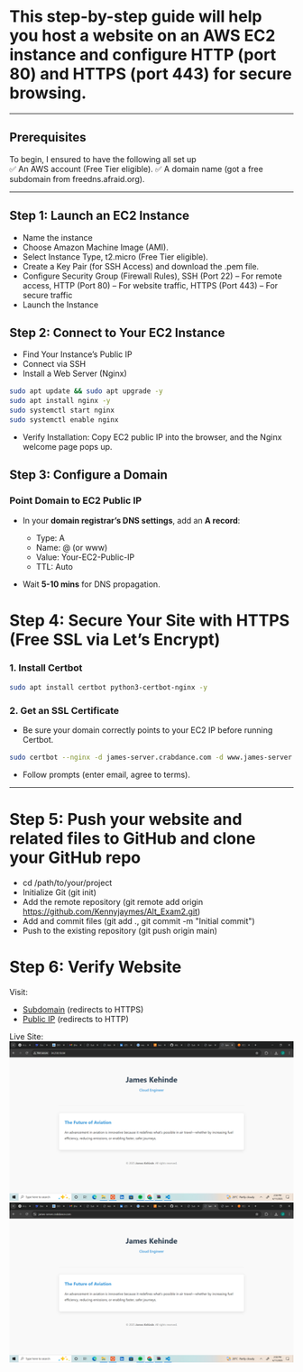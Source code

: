 # This step-by-step guide will help you host a website on an **AWS EC2** instance and configure **HTTP (port 80)** and **HTTPS (port 443)** for secure browsing.  

---

## Prerequisites  
To begin, I ensured to have the following all set up  
✅ An AWS account (Free Tier eligible).
✅ A domain name (got a free subdomain from freedns.afraid.org).

---

## Step 1: Launch an EC2 Instance 
- Name the instance
- Choose Amazon Machine Image (AMI).
- Select Instance Type, t2.micro (Free Tier eligible).
- Create a Key Pair (for SSH Access) and download the .pem file.
- Configure Security Group (Firewall Rules), SSH (Port 22) – For remote access, HTTP (Port 80) – For website traffic, HTTPS (Port 443) – For secure traffic
- Launch the Instance

## Step 2: Connect to Your EC2 Instance
- Find Your Instance’s Public IP
- Connect via SSH
- Install a Web Server (Nginx)
```bash
sudo apt update && sudo apt upgrade -y
sudo apt install nginx -y
sudo systemctl start nginx
sudo systemctl enable nginx
```
- Verify Installation: Copy EC2 public IP into the browser, and the Nginx welcome page pops up.


## Step 3: Configure a Domain  

### Point Domain to EC2 Public IP  
- In your **domain registrar’s DNS settings**, add an **A record**:  

  - Type: A  
  - Name: @ (or www)  
  - Value: Your-EC2-Public-IP  
  - TTL: Auto  

- Wait **5-10 mins** for DNS propagation.  



# Step 4: Secure Your Site with HTTPS (Free SSL via Let’s Encrypt)  

### 1. Install Certbot  
```bash
sudo apt install certbot python3-certbot-nginx -y
```

### 2. Get an SSL Certificate  
- Be sure your domain correctly points to your EC2 IP before running Certbot.

```bash
sudo certbot --nginx -d james-server.crabdance.com -d www.james-server.crabdance.com
```
- Follow prompts (enter email, agree to terms).   

---

# Step 5: Push your website and related files to GitHub and clone your GitHub repo
- cd /path/to/your/project
- Initialize Git (git init)
- Add the remote repository (git remote add origin https://github.com/Kennyjaymes/Alt_Exam2.git)
- Add and commit files (git add ., git commit -m "Initial commit")
- Push to the existing repository (git push origin main)

# Step 6: Verify Website  
Visit:  
  - [Subdomain](https://james-server.crabdance.com/) (redirects to HTTPS)
  - [Public IP](http://34.230.59.84) (redirects to HTTP)
    
Live Site:
![Landing Page Screenshot](screenshot-landing.png)
![Subdomain Screenshot](screenshot-subdomain.png)
